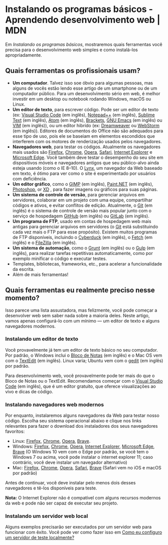# Instalando os programas básicos - Aprendendo desenvolvimento web | MDN

Em _Instalando os programas básicos_, mostraremos quais ferramentas você precisa para o desenvolvimento web simples e como instalá-los apropriadamente.

## Quais ferramentas os profissionais usam?

- **Um computador**. Talvez isso soe óbvio para algumas pessoas, mas alguns de vocês estão lendo esse artigo de um smartphone ou de um computador público. Para um desenvolvimento sério em web, é melhor investir em um desktop ou notebook rodando Windows, macOS ou Linux.
- **Um editor de texto**, para escrever código. Pode ser um editor de texto (ex: [Visual Studio Code](https://code.visualstudio.com/) (em inglês), [Notepad++](https://notepad-plus-plus.org/) (em inglês), [Sublime Text](https://www.sublimetext.com/) (em inglês), [Atom](https://atom.io/) (em inglês), [Brackets](http://brackets.io/), [GNU Emacs](https://www.gnu.org/software/emacs/) (em inglês) ou [VIM](https://www.vim.org/) (em inglês)), ou um editor hibrído (ex: [Dreamweaver](https://www.adobe.com/br/products/dreamweaver.html) ou [WebStorm](https://www.jetbrains.com/webstorm/) (em inglês)). Editores de documentos do Office não são adequados para esse tipo de uso, pois ele se baseiam em elementos escondidos que interferem com os motores de renderização usados pelos navegadores.
- **Navegadores web**, para testar os códigos. Atualmente os navegadores mais usados são [Firefox](https://www.mozilla.org/pt-BR/firefox/new/), [Chrome](https://www.google.com/chrome/browser/), [Opera](https://www.opera.com/), [Safari](https://www.apple.com/br/safari/), [Internet Explorer](https://support.microsoft.com/pt-br/help/17621/internet-explorer-downloads) e [Microsoft Edge](https://www.microsoft.com/pt-br/windows/microsoft-edge). Você também deve testar o desempenho do seu site em dispositivos móveis e navegadores antigos que seu público-alvo ainda esteja usando (como o IE 8–10). O [Lynx](https://lynx.browser.org/), um navegador da Web baseado em texto, é ótimo para ver como o site é experimentado por usuários com deficiência.
- **Um editor gráfico**, como o [GIMP](http://www.gimp.org/) (em inglês), [Paint.NET](http://www.getpaint.net/) (em inglês), [Photoshop](https://www.adobe.com/br/products/photoshop.html), or [XD](https://www.adobe.com/products/xd.html) , para fazer imagens ou gráficos para suas páginas.
- **Um sistema de controle de versão**, para gerenciar arquivos em servidores, colaborar em um projeto com uma equipe, compartilhar códigos e ativos, e evitar conflitos de edição. Atualmente, o [Git](http://git-scm.com/) (em inglês) é o sistema de controle de versão mais popular junto com o serviço de hospedagem [GitHub](https://github.com/) (em inglês) ou [GitLab](https://gitlab.com/) (em inglês).
- **Um programa de FTP**, usado em contas de hospedagem web mais antigas para gerenciar arquivos em servidores (o [Git](https://developer.mozilla.org/pt-BR/docs/Learn/Getting_started_with_the_web/git-scm.com) está substituindo cada vez mais o FTP para esse propósito). Existem muitos programas de FTP disponíveis, incluindo o [Cyberduck](https://cyberduck.io/) (em inglês), o [Fetch](https://fetchsoftworks.com/) (em inglês) e o [FileZilla](https://filezilla-project.org/) (em inglês).
- **Um sistema de automação**, como o [Grunt](http://gruntjs.com/) (em inglês) ou o [Gulp](http://gulpjs.com/) (em inglês), para realizar tarefas repetitivas automaticamente, como por exemplo minificar o código e executar testes.
- Templates, bibliotecas, frameworks, etc., para acelerar a funcionalidade da escrita.
- Além de mais ferramentas!

## Quais ferramentas eu realmente preciso nesse momento?

Isso parece uma lista assustadora, mas felizmente, você pode começar a desenvolver web sem saber nada sobre a maioria deles. Neste artigo, vamos apenas configurá-lo com um mínimo — um editor de texto e alguns navegadores modernos.

### Instalando um editor de texto

Você provavelmente já tem um editor de texto básico no seu computador. Por padrão, o Windows inclui o [Bloco de Notas](https://en.wikipedia.org/wiki/Microsoft_Notepad) (em inglês) e o Mac OS vem com o [TextEdit](https://en.wikipedia.org/wiki/TextEdit) (em inglês). Linux varia; Ubuntu vem com o [gedit](http://en.wikipedia.org/wiki/Gedit) (em inglês) por padrão.

Para desenvolvimento web, você provavelmente pode ter mais do que o Bloco de Notas ou o TextEdit. Recomendamos começar com o [Visual Studio Code](https://code.visualstudio.com/) (em inglês), que é um editor gratuito, que oferece visualizações ao vivo e dicas de código.

### Instalando navegadores web modernos

Por enquanto, instalaremos alguns navegadores da Web para testar nosso código. Escolha seu sistema operacional abaixo e clique nos links relevantes para fazer o download dos instaladores dos seus navegadores favoritos:

- Linux: [Firefox](https://www.mozilla.org/pt-BR/firefox/new/), [Chrome](https://www.google.com/chrome/browser/), [Opera](https://www.opera.com/), [Brave](https://brave.com/).
- Windows: [Firefox](https://www.mozilla.org/pt-BR/firefox/new/), [Chrome](https://www.google.com/chrome/browser/), [Opera](https://www.opera.com/), [Internet Explorer](https://support.microsoft.com/pt-br/help/17621/internet-explorer-downloads), [Microsoft Edge](https://www.microsoft.com/pt-br/windows/microsoft-edge), [Brave](https://brave.com/) (O Windows 10 vem com o Edge por padrão, se você tem o Windows 7 ou acima, você pode instalar o internet explorer 11; caso contrário, você deve instalar um navegador alternativo)
- Mac: [Firefox](https://www.mozilla.org/pt-BR/firefox/new/), [Chrome](https://www.google.com/chrome/browser/), [Opera](https://www.opera.com/), [Safari](https://www.apple.com/br/safari/), [Brave](https://brave.com/) (Safari vem no iOS e macOS por padrão)

Antes de continuar, você deve instalar pelo menos dois desses navegadores e tê-los disponíveis para teste.

**Nota:** O Internet Explorer não é compatível com alguns recursos modernos da web e pode não ser capaz de executar seu projeto.

### Instalando um servidor web local

Alguns exemplos precisarão ser executados por um servidor web para funcionar com êxito. Você pode ver como fazer isso em [Como eu configuro um servidor de teste localmente?](https://developer.mozilla.org/pt-BR/docs/Learn/Common_questions/set_up_a_local_testing_server)
